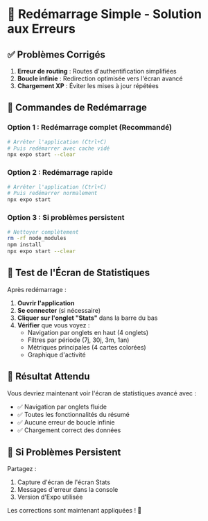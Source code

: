 # 🚀 Redémarrage Simple - Solution aux Erreurs

## ✅ Problèmes Corrigés

1. **Erreur de routing** : Routes d'authentification simplifiées
2. **Boucle infinie** : Redirection optimisée vers l'écran avancé
3. **Chargement XP** : Éviter les mises à jour répétées

## 🔧 Commandes de Redémarrage

### Option 1 : Redémarrage complet (Recommandé)
```bash
# Arrêter l'application (Ctrl+C)
# Puis redémarrer avec cache vidé
npx expo start --clear
```

### Option 2 : Redémarrage rapide
```bash
# Arrêter l'application (Ctrl+C)
# Puis redémarrer normalement
npx expo start
```

### Option 3 : Si problèmes persistent
```bash
# Nettoyer complètement
rm -rf node_modules
npm install
npx expo start --clear
```

## 📱 Test de l'Écran de Statistiques

Après redémarrage :

1. **Ouvrir l'application**
2. **Se connecter** (si nécessaire)
3. **Cliquer sur l'onglet "Stats"** dans la barre du bas
4. **Vérifier** que vous voyez :
   - Navigation par onglets en haut (4 onglets)
   - Filtres par période (7j, 30j, 3m, 1an)
   - Métriques principales (4 cartes colorées)
   - Graphique d'activité

## 🎯 Résultat Attendu

Vous devriez maintenant voir l'écran de statistiques avancé avec :
- ✅ Navigation par onglets fluide
- ✅ Toutes les fonctionnalités du résumé
- ✅ Aucune erreur de boucle infinie
- ✅ Chargement correct des données

## 🚨 Si Problèmes Persistent

Partagez :
1. Capture d'écran de l'écran Stats
2. Messages d'erreur dans la console
3. Version d'Expo utilisée

Les corrections sont maintenant appliquées ! 🎉
